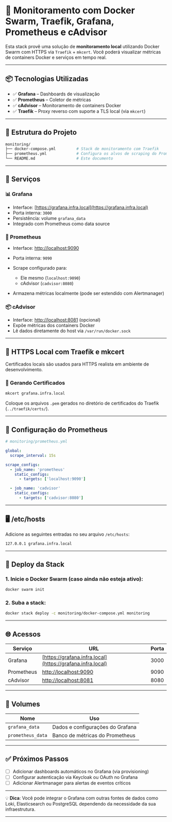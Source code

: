 # 🧩 Monitoramento com Docker Swarm, Traefik, Grafana, Prometheus e cAdvisor

Esta stack provê uma solução de **monitoramento local** utilizando Docker Swarm com HTTPS via `Traefik` + `mkcert`. Você poderá visualizar métricas de containers Docker e serviços em tempo real.

---

## 📦 Tecnologias Utilizadas

* ✅ **Grafana** – Dashboards de visualização
* ✅ **Prometheus** – Coletor de métricas
* ✅ **cAdvisor** – Monitoramento de containers Docker
* ✅ **Traefik** – Proxy reverso com suporte a TLS local (via `mkcert`)

---

## 📁 Estrutura do Projeto

```bash
monitoring/
├── docker-compose.yml         # Stack de monitoramento com Traefik
├── prometheus.yml             # Configura os alvos de scraping do Prometheus
└── README.md                  # Este documento
```

---

## 🚀 Serviços

### 📊 Grafana

* Interface: [https://grafana.infra.local](https://grafana.infra.local)
* Porta interna: `3000`
* Persistência: volume `grafana_data`
* Integrado com Prometheus como data source

### 📡 Prometheus

* Interface: [http://localhost:9090](http://localhost:9090)
* Porta interna: `9090`
* Scrape configurado para:

  * Ele mesmo (`localhost:9090`)
  * cAdvisor (`cadvisor:8080`)
* Armazena métricas localmente (pode ser estendido com Alertmanager)

### 📦 cAdvisor

* Interface: [http://localhost:8081](http://localhost:8081) (opcional)
* Expõe métricas dos containers Docker
* Lê dados diretamente do host via `/var/run/docker.sock`

---

## 🔐 HTTPS Local com Traefik e mkcert

Certificados locais são usados para HTTPS realista em ambiente de desenvolvimento.

### 📌 Gerando Certificados

```bash
mkcert grafana.infra.local
```

Coloque os arquivos `.pem` gerados no diretório de certificados do Traefik (`../traefik/certs/`).

---

## 🔧 Configuração do Prometheus

```yaml
# monitoring/prometheus.yml

global:
  scrape_interval: 15s

scrape_configs:
  - job_name: 'prometheus'
    static_configs:
      - targets: ['localhost:9090']

  - job_name: 'cadvisor'
    static_configs:
      - targets: ['cadvisor:8080']
```

---

## 🖥️ /etc/hosts

Adicione as seguintes entradas no seu arquivo `/etc/hosts`:

```bash
127.0.0.1 grafana.infra.local
```

---

## 🐳 Deploy da Stack

### 1. Inicie o Docker Swarm (caso ainda não esteja ativo):

```bash
docker swarm init
```

### 2. Suba a stack:

```bash
docker stack deploy -c monitoring/docker-compose.yml monitoring
```

---

## 🌐 Acessos

| Serviço    | URL                                                        | Porta |
| ---------- | ---------------------------------------------------------- | ----- |
| Grafana    | [https://grafana.infra.local](https://grafana.infra.local) | 3000  |
| Prometheus | [http://localhost:9090](http://localhost:9090)             | 9090  |
| cAdvisor   | [http://localhost:8081](http://localhost:8081)             | 8080  |

---

## 📂 Volumes

| Nome              | Uso                              |
| ----------------- | -------------------------------- |
| `grafana_data`    | Dados e configurações do Grafana |
| `prometheus_data` | Banco de métricas do Prometheus  |

---

## ✅ Próximos Passos

* [ ] Adicionar dashboards automáticos no Grafana (via provisioning)
* [ ] Configurar autenticação via Keycloak ou OAuth no Grafana
* [ ] Adicionar Alertmanager para alertas de eventos críticos

---

💡 **Dica**: Você pode integrar o Grafana com outras fontes de dados como Loki, Elasticsearch ou PostgreSQL dependendo da necessidade da sua infraestrutura.

---